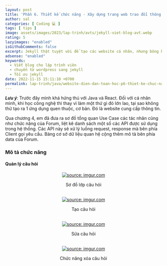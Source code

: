 ```yaml
---
layout: post
title: 'Phần 6. Thiết kế chức năng - Xây dựng trang web trao đổi thông tin toán học (Java Spring Boot + React JS).'
author: sal
categories: [ Coding 💻 ]
tags: [ tips ]
image: assets/images/2023/lap-trinh/avts/jekyll-viet-blog-avt.webp
rating: 5
lazyimages: "enabled"
isGithubComments: false
excerpt: Jekyll thật tuyệt vời để tạo các website cá nhân, nhưng bông hồng nào mà chả có gai!. Bài viết này mình muốn hướng đến các bạn đã có hiểu biết về phát triển web. Các bạn beginer hay các bạn có nhu cầu làm một blog cá nhân có thể tham khảo để hiểu rõ ưu nhược điểm của Wordpress cũng như Jekyll
adsense: "enabled"
keywords:
  - Viết blog cho lập trình viên
  - chuyển từ wordpress sang jekyll
  - Tối ưu jekyll
date: 2022-11-15 15:11:10 +0700
permalink: lap-trinh/java/website-dien-dan-toan-hoc-p6-thiet-ke-chuc-nang
---
```


**_Lưu ý_**: Trước đây mình khá hứng thú với Java và React. Đối với cá nhân mình, khi học công nghệ thì thay vì làm một thứ gì đó lớn lao, tại sao không thử tạo ra 1 ứng dụng quen thuộc, cơ bản. Đó là website cung cấp thông tin.

Qua chương 4, em đã đưa ra sơ đồ tổng quan Use Case các
tác nhân cũng như chức năng của Forum, liệt kê danh sách một số các API được sử
dụng trong hệ thống. Các API này sẽ xử lý luồng request, response mà bên phía Client
gọi yêu cầu. Bảng cơ sở dữ liệu quan hệ cộng thêm mô tả bên phía data của Forum.

### Mô tả chức năng

#### Quản lý câu hỏi

<div class="content" style="text-align:center; ">
<a href="https://imgur.com/6FbcOLz"><img src="https://i.imgur.com/6FbcOLz.png" title="source: imgur.com" /></a><p>Sơ đồ lớp câu hỏi</p><br>
<a href="https://imgur.com/ye2qUJc"><img src="https://i.imgur.com/ye2qUJc.png" title="source: imgur.com" /></a><p>Tạo câu hỏi</p><br><a href="https://imgur.com/TeDkX1T"><img src="https://i.imgur.com/TeDkX1T.png" title="source: imgur.com" /></a><p>Sửa câu hỏi</p><br><a href="https://imgur.com/yc1gD3S"><img src="https://i.imgur.com/yc1gD3S.png" title="source: imgur.com" /></a><p>Chức năng xóa câu hỏi</p><br>
</div>


